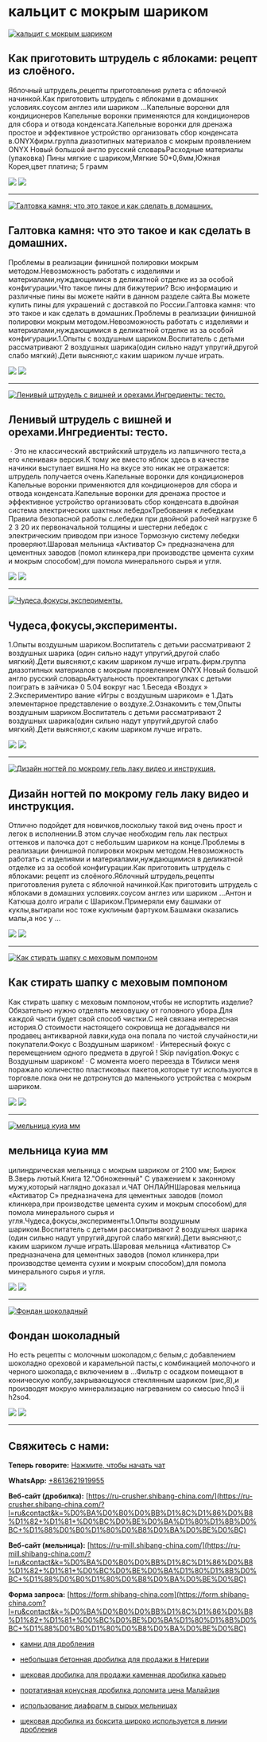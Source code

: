# кальцит с мокрым шариком

<a href="https://swt.shibang-china.com/?l=ru&img&k=%D0%BA%D0%B0%D0%BB%D1%8C%D1%86%D0%B8%D1%82+%D1%81+%D0%BC%D0%BE%D0%BA%D1%80%D1%8B%D0%BC+%D1%88%D0%B0%D1%80%D0%B8%D0%BA%D0%BE%D0%BC" target="_blank">![кальцит с мокрым шариком](http://static.shibang-china.com/all-800x300/1178.jpg)</a>

## Как приготовить штрудель с яблоками: рецепт из слоёного.
Яблочный штрудель,рецепты приготовления рулета с яблочной начинкой.Как приготовить штрудель с яблоками в домашних условиях.соусом англез или шариком …Капельные воронки для кондиционеров Капельные воронки применяются для кондиционеров для сбора и отвода конденсата.Капельные воронки для дренажа простое и эффективное устройство организовать сбор конденсата в.ONYXфирм.группа диазотипных материалов с мокрым проявлением ONYX Новый большой англо русский словарьРасходные материалы (упаковка) Пины мягкие с шариком,Мягкие 50*0,6мм,Южная Корея,цвет платина; 5 грамм


<a href="https://whatsapp.shibangsoft.com/WhatsApp.php" target="_blank" title="WhatsApp">![](http://static.shibang-china.com/icon/whatsapp.png)</a> <a href="https://swt.shibang-china.com/?l=ru&icon&k=%D0%BA%D0%B0%D0%BB%D1%8C%D1%86%D0%B8%D1%82+%D1%81+%D0%BC%D0%BE%D0%BA%D1%80%D1%8B%D0%BC+%D1%88%D0%B0%D1%80%D0%B8%D0%BA%D0%BE%D0%BC" target="_blank">![](http://static.shibang-china.com/icon/chat-ru.png)</a>

---

<a href="https://swt.shibang-china.com/?l=ru&img&k=%D0%BA%D0%B0%D0%BB%D1%8C%D1%86%D0%B8%D1%82+%D1%81+%D0%BC%D0%BE%D0%BA%D1%80%D1%8B%D0%BC+%D1%88%D0%B0%D1%80%D0%B8%D0%BA%D0%BE%D0%BC" target="_blank">![Галтовка камня: что это такое и как сделать в домашних.](http://static.shibang-china.com/all-800x300/849.jpg)</a>

## Галтовка камня: что это такое и как сделать в домашних.
Проблемы в реализации финишной полировки мокрым методом.Невозможность работать с изделиями и материалами,нуждающимися в деликатной отделке из за особой конфигурации.Что такое пины для бижутерии? Всю информацию и различные пины вы можете найти в данном разделе сайта.Вы можете купить пины для украшений с доставкой по России.Галтовка камня: что это такое и как сделать в домашних.Проблемы в реализации финишной полировки мокрым методом.Невозможность работать с изделиями и материалами,нуждающимися в деликатной отделке из за особой конфигурации.1.Опыты с воздушным шариком.Воспитатель с детьми рассматривают 2 воздушных шарика(один сильно надут упругий,другой слабо мягкий).Дети выясняют,с каким шариком лучше играть.


<a href="https://whatsapp.shibangsoft.com/WhatsApp.php" target="_blank" title="WhatsApp">![](http://static.shibang-china.com/icon/whatsapp.png)</a> <a href="https://swt.shibang-china.com/?l=ru&icon&k=%D0%BA%D0%B0%D0%BB%D1%8C%D1%86%D0%B8%D1%82+%D1%81+%D0%BC%D0%BE%D0%BA%D1%80%D1%8B%D0%BC+%D1%88%D0%B0%D1%80%D0%B8%D0%BA%D0%BE%D0%BC" target="_blank">![](http://static.shibang-china.com/icon/chat-ru.png)</a>

---

<a href="https://swt.shibang-china.com/?l=ru&img&k=%D0%BA%D0%B0%D0%BB%D1%8C%D1%86%D0%B8%D1%82+%D1%81+%D0%BC%D0%BE%D0%BA%D1%80%D1%8B%D0%BC+%D1%88%D0%B0%D1%80%D0%B8%D0%BA%D0%BE%D0%BC" target="_blank">![Ленивый штрудель с вишней и орехами.Ингредиенты: тесто.](http://static.shibang-china.com/all-800x300/282.jpg)</a>

## Ленивый штрудель с вишней и орехами.Ингредиенты: тесто.
&nbsp;&#0183;&#32;Это не классический австрийский штрудель из лапшичного теста,а его &#171;ленивая&#187; версия.К тому же вместо яблок здесь в качестве начинки выступает вишня.Но на вкусе это никак не отражается: штрудель получается очень.Капельные воронки для кондиционеров Капельные воронки применяются для кондиционеров для сбора и отвода конденсата.Капельные воронки для дренажа простое и эффективное устройство организовать сбор конденсата в.двойная система электрических шахтных лебедокТребования к лебедкам Правила безопасной работы с.лебедки при двойной рабочей нагрузке 6 2 3 20 их первоначальной толщины и шестерни лебедок с электрическим приводом при износе Тормозную систему лебедки проверяют.Шаровая мельница &#171;Активатор С&#187; предназначена для цементных заводов (помол клинкера,при производстве цемента сухим и мокрым способом),для помола минерального сырья и угля.


<a href="https://whatsapp.shibangsoft.com/WhatsApp.php" target="_blank" title="WhatsApp">![](http://static.shibang-china.com/icon/whatsapp.png)</a> <a href="https://swt.shibang-china.com/?l=ru&icon&k=%D0%BA%D0%B0%D0%BB%D1%8C%D1%86%D0%B8%D1%82+%D1%81+%D0%BC%D0%BE%D0%BA%D1%80%D1%8B%D0%BC+%D1%88%D0%B0%D1%80%D0%B8%D0%BA%D0%BE%D0%BC" target="_blank">![](http://static.shibang-china.com/icon/chat-ru.png)</a>

---

<a href="https://swt.shibang-china.com/?l=ru&img&k=%D0%BA%D0%B0%D0%BB%D1%8C%D1%86%D0%B8%D1%82+%D1%81+%D0%BC%D0%BE%D0%BA%D1%80%D1%8B%D0%BC+%D1%88%D0%B0%D1%80%D0%B8%D0%BA%D0%BE%D0%BC" target="_blank">![Чудеса,фокусы,эксперименты.](http://static.shibang-china.com/all-800x300/856.jpg)</a>

## Чудеса,фокусы,эксперименты.
1.Опыты воздушным шариком.Воспитатель с детьми рассматривают 2 воздушных шарика (один сильно надут упругий,другой слабо мягкий).Дети выясняют,с каким шариком лучше играть.фирм.группа диазотипных материалов с мокрым проявлением ONYX Новый большой англо русский словарьАктуальность проектапрогулках с детьми поиграть в зайчика&#187; 0 5.04 вокруг нас 1.Беседа &#171;Воздух &#187; 2.Экспериментиро вание &#171;Игры с воздушным шариком&#187; е 1.Дать элементарное представление о воздухе.2.Ознакомить с тем,Опыты воздушным шариком.Воспитатель с детьми рассматривают 2 воздушных шарика(один сильно надут упругий,другой слабо мягкий).Дети выясняют,с каким шариком лучше играть.


<a href="https://whatsapp.shibangsoft.com/WhatsApp.php" target="_blank" title="WhatsApp">![](http://static.shibang-china.com/icon/whatsapp.png)</a> <a href="https://swt.shibang-china.com/?l=ru&icon&k=%D0%BA%D0%B0%D0%BB%D1%8C%D1%86%D0%B8%D1%82+%D1%81+%D0%BC%D0%BE%D0%BA%D1%80%D1%8B%D0%BC+%D1%88%D0%B0%D1%80%D0%B8%D0%BA%D0%BE%D0%BC" target="_blank">![](http://static.shibang-china.com/icon/chat-ru.png)</a>

---

<a href="https://swt.shibang-china.com/?l=ru&img&k=%D0%BA%D0%B0%D0%BB%D1%8C%D1%86%D0%B8%D1%82+%D1%81+%D0%BC%D0%BE%D0%BA%D1%80%D1%8B%D0%BC+%D1%88%D0%B0%D1%80%D0%B8%D0%BA%D0%BE%D0%BC" target="_blank">![Дизайн ногтей по мокрому гель лаку видео и инструкция.](http://static.shibang-china.com/all-800x300/227.jpg)</a>

## Дизайн ногтей по мокрому гель лаку видео и инструкция.
Отлично подойдет для новичков,поскольку такой вид очень прост и легок в исполнении.В этом случае необходим гель лак пестрых оттенков и палочка дот с небольшим шариком на конце.Проблемы в реализации финишной полировки мокрым методом.Невозможность работать с изделиями и материалами,нуждающимися в деликатной отделке из за особой конфигурации.Как приготовить штрудель с яблоками: рецепт из слоёного.Яблочный штрудель,рецепты приготовления рулета с яблочной начинкой.Как приготовить штрудель с яблоками в домашних условиях.соусом англез или шариком …Антон и Катюша долго играли с Шариком.Примеряли ему башмаки от куклы,вытирали нос тоже куклиным фартуком.Башмаки оказались малы,а нос у …


<a href="https://whatsapp.shibangsoft.com/WhatsApp.php" target="_blank" title="WhatsApp">![](http://static.shibang-china.com/icon/whatsapp.png)</a> <a href="https://swt.shibang-china.com/?l=ru&icon&k=%D0%BA%D0%B0%D0%BB%D1%8C%D1%86%D0%B8%D1%82+%D1%81+%D0%BC%D0%BE%D0%BA%D1%80%D1%8B%D0%BC+%D1%88%D0%B0%D1%80%D0%B8%D0%BA%D0%BE%D0%BC" target="_blank">![](http://static.shibang-china.com/icon/chat-ru.png)</a>

---

<a href="https://swt.shibang-china.com/?l=ru&img&k=%D0%BA%D0%B0%D0%BB%D1%8C%D1%86%D0%B8%D1%82+%D1%81+%D0%BC%D0%BE%D0%BA%D1%80%D1%8B%D0%BC+%D1%88%D0%B0%D1%80%D0%B8%D0%BA%D0%BE%D0%BC" target="_blank">![Как стирать шапку с меховым помпоном](http://static.shibang-china.com/all-800x300/470.jpg)</a>

## Как стирать шапку с меховым помпоном
Как стирать шапку с меховым помпоном,чтобы не испортить изделие? Обязательно нужно отделять меховушку от головного убора.Для каждой части будет свой способ чистки.С ней связана интересная история.О стоимости настоящего сокровища не догадывался ни продавец антикварной лавки,куда она попала по чистой случайности,ни покупатели.Фокус с Воздушным шариком!&nbsp;&#0183;&#32;Интересный фокус с перемещением одного предмета в другой ! Skip navigation.Фокус с Воздушным шариком!&nbsp;&#0183;&#32;С момента моего переезда в Тбилиси меня поражало количество пластиковых пакетов,которые тут используются в торговле.пока они не дотронутся до маленького устройства с мокрым шариком.


<a href="https://whatsapp.shibangsoft.com/WhatsApp.php" target="_blank" title="WhatsApp">![](http://static.shibang-china.com/icon/whatsapp.png)</a> <a href="https://swt.shibang-china.com/?l=ru&icon&k=%D0%BA%D0%B0%D0%BB%D1%8C%D1%86%D0%B8%D1%82+%D1%81+%D0%BC%D0%BE%D0%BA%D1%80%D1%8B%D0%BC+%D1%88%D0%B0%D1%80%D0%B8%D0%BA%D0%BE%D0%BC" target="_blank">![](http://static.shibang-china.com/icon/chat-ru.png)</a>

---

<a href="https://swt.shibang-china.com/?l=ru&img&k=%D0%BA%D0%B0%D0%BB%D1%8C%D1%86%D0%B8%D1%82+%D1%81+%D0%BC%D0%BE%D0%BA%D1%80%D1%8B%D0%BC+%D1%88%D0%B0%D1%80%D0%B8%D0%BA%D0%BE%D0%BC" target="_blank">![мельница куиа мм](http://static.shibang-china.com/all-800x300/688.jpg)</a>

## мельница куиа мм
цилиндрическая мельница с мокрым шариком от 2100 мм; Бирюк В.Зверь лютый.Книга 12.&quot;Обноженный&quot; С уважением к законному мужу,который наглядно доказал и.ЧАТ ОНЛАЙНШаровая мельница &#171;Активатор С&#187; предназначена для цементных заводов (помол клинкера,при производстве цемента сухим и мокрым способом),для помола минерального сырья и угля.Чудеса,фокусы,эксперименты.1.Опыты воздушным шариком.Воспитатель с детьми рассматривают 2 воздушных шарика (один сильно надут упругий,другой слабо мягкий).Дети выясняют,с каким шариком лучше играть.Шаровая мельница &#171;Активатор С&#187; предназначена для цементных заводов (помол клинкера,при производстве цемента сухим и мокрым способом),для помола минерального сырья и угля.


<a href="https://whatsapp.shibangsoft.com/WhatsApp.php" target="_blank" title="WhatsApp">![](http://static.shibang-china.com/icon/whatsapp.png)</a> <a href="https://swt.shibang-china.com/?l=ru&icon&k=%D0%BA%D0%B0%D0%BB%D1%8C%D1%86%D0%B8%D1%82+%D1%81+%D0%BC%D0%BE%D0%BA%D1%80%D1%8B%D0%BC+%D1%88%D0%B0%D1%80%D0%B8%D0%BA%D0%BE%D0%BC" target="_blank">![](http://static.shibang-china.com/icon/chat-ru.png)</a>

---

<a href="https://swt.shibang-china.com/?l=ru&img&k=%D0%BA%D0%B0%D0%BB%D1%8C%D1%86%D0%B8%D1%82+%D1%81+%D0%BC%D0%BE%D0%BA%D1%80%D1%8B%D0%BC+%D1%88%D0%B0%D1%80%D0%B8%D0%BA%D0%BE%D0%BC" target="_blank">![Фондан шоколадный](http://static.shibang-china.com/all-800x300/1441.jpg)</a>

## Фондан шоколадный
Но есть рецепты с молочным шоколадом,с белым,с добавлением шоколадно ореховой и карамельной пасты,с комбинацией молочного и черного шоколада,с включением в …Фильтр с осадком помещают в коническую колбу,закрывающуюся стеклянным шариком (рис,8),и производят мокрую минерализацию нагреванием со смесью hno3 ii h2so4.

<a href="https://whatsapp.shibangsoft.com/WhatsApp.php" target="_blank" title="WhatsApp">![](http://static.shibang-china.com/icon/whatsapp.png)</a> <a href="https://swt.shibang-china.com/?l=ru&icon&k=%D0%BA%D0%B0%D0%BB%D1%8C%D1%86%D0%B8%D1%82+%D1%81+%D0%BC%D0%BE%D0%BA%D1%80%D1%8B%D0%BC+%D1%88%D0%B0%D1%80%D0%B8%D0%BA%D0%BE%D0%BC" target="_blank">![](http://static.shibang-china.com/icon/chat-ru.png)</a>

---
## Свяжитесь с нами:

**Теперь говорите:** [Нажмите, чтобы начать чат](https://swt.shibang-china.com?l=ru&contact&k=%D0%BA%D0%B0%D0%BB%D1%8C%D1%86%D0%B8%D1%82+%D1%81+%D0%BC%D0%BE%D0%BA%D1%80%D1%8B%D0%BC+%D1%88%D0%B0%D1%80%D0%B8%D0%BA%D0%BE%D0%BC)

**WhatsApp:**  [+8613621919955](https://whatsapp.shibangsoft.com/WhatsApp.php)

**Веб-сайт (дробилка):** [https://ru-crusher.shibang-china.com/](https://ru-crusher.shibang-china.com/?l=ru&contact&k=%D0%BA%D0%B0%D0%BB%D1%8C%D1%86%D0%B8%D1%82+%D1%81+%D0%BC%D0%BE%D0%BA%D1%80%D1%8B%D0%BC+%D1%88%D0%B0%D1%80%D0%B8%D0%BA%D0%BE%D0%BC)

**Веб-сайт (мельница):** [https://ru-mill.shibang-china.com/](https://ru-mill.shibang-china.com/?l=ru&contact&k=%D0%BA%D0%B0%D0%BB%D1%8C%D1%86%D0%B8%D1%82+%D1%81+%D0%BC%D0%BE%D0%BA%D1%80%D1%8B%D0%BC+%D1%88%D0%B0%D1%80%D0%B8%D0%BA%D0%BE%D0%BC)

**Форма запроса:** [https://form.shibang-china.com](https://form.shibang-china.com?l=ru&contact&k=%D0%BA%D0%B0%D0%BB%D1%8C%D1%86%D0%B8%D1%82+%D1%81+%D0%BC%D0%BE%D0%BA%D1%80%D1%8B%D0%BC+%D1%88%D0%B0%D1%80%D0%B8%D0%BA%D0%BE%D0%BC)

* [камни для дробления](../123/%D0%BA%D0%B0%D0%BC%D0%BD%D0%B8%20%D0%B4%D0%BB%D1%8F%20%D0%B4%D1%80%D0%BE%D0%B1%D0%BB%D0%B5%D0%BD%D0%B8%D1%8F.md)

* [небольшая бетонная дробилка для продажи в Нигерии](../123/%D0%BD%D0%B5%D0%B1%D0%BE%D0%BB%D1%8C%D1%88%D0%B0%D1%8F%20%D0%B1%D0%B5%D1%82%D0%BE%D0%BD%D0%BD%D0%B0%D1%8F%20%D0%B4%D1%80%D0%BE%D0%B1%D0%B8%D0%BB%D0%BA%D0%B0%20%D0%B4%D0%BB%D1%8F%20%D0%BF%D1%80%D0%BE%D0%B4%D0%B0%D0%B6%D0%B8%20%D0%B2%20%D0%9D%D0%B8%D0%B3%D0%B5%D1%80%D0%B8%D0%B8.md)

* [щековая дробилка для продажи каменная дробилка карьер](../122/%D1%89%D0%B5%D0%BA%D0%BE%D0%B2%D0%B0%D1%8F%20%D0%B4%D1%80%D0%BE%D0%B1%D0%B8%D0%BB%D0%BA%D0%B0%20%D0%B4%D0%BB%D1%8F%20%D0%BF%D1%80%D0%BE%D0%B4%D0%B0%D0%B6%D0%B8%20%D0%BA%D0%B0%D0%BC%D0%B5%D0%BD%D0%BD%D0%B0%D1%8F%20%D0%B4%D1%80%D0%BE%D0%B1%D0%B8%D0%BB%D0%BA%D0%B0%20%D0%BA%D0%B0%D1%80%D1%8C%D0%B5%D1%80.md)

* [портативная конусная дробилка доломита цена Малайзия](../125/%D0%BF%D0%BE%D1%80%D1%82%D0%B0%D1%82%D0%B8%D0%B2%D0%BD%D0%B0%D1%8F%20%D0%BA%D0%BE%D0%BD%D1%83%D1%81%D0%BD%D0%B0%D1%8F%20%D0%B4%D1%80%D0%BE%D0%B1%D0%B8%D0%BB%D0%BA%D0%B0%20%D0%B4%D0%BE%D0%BB%D0%BE%D0%BC%D0%B8%D1%82%D0%B0%20%D1%86%D0%B5%D0%BD%D0%B0%20%D0%9C%D0%B0%D0%BB%D0%B0%D0%B9%D0%B7%D0%B8%D1%8F.md)

* [использование диафрагм в сырых мельницах](../121/%D0%B8%D1%81%D0%BF%D0%BE%D0%BB%D1%8C%D0%B7%D0%BE%D0%B2%D0%B0%D0%BD%D0%B8%D0%B5%20%D0%B4%D0%B8%D0%B0%D1%84%D1%80%D0%B0%D0%B3%D0%BC%20%D0%B2%20%D1%81%D1%8B%D1%80%D1%8B%D1%85%20%D0%BC%D0%B5%D0%BB%D1%8C%D0%BD%D0%B8%D1%86%D0%B0%D1%85.md)

* [щековая дробилка из боксита широко используется в линии дробления](../125/%D1%89%D0%B5%D0%BA%D0%BE%D0%B2%D0%B0%D1%8F%20%D0%B4%D1%80%D0%BE%D0%B1%D0%B8%D0%BB%D0%BA%D0%B0%20%D0%B8%D0%B7%20%D0%B1%D0%BE%D0%BA%D1%81%D0%B8%D1%82%D0%B0%20%D1%88%D0%B8%D1%80%D0%BE%D0%BA%D0%BE%20%D0%B8%D1%81%D0%BF%D0%BE%D0%BB%D1%8C%D0%B7%D1%83%D0%B5%D1%82%D1%81%D1%8F%20%D0%B2%20%D0%BB%D0%B8%D0%BD%D0%B8%D0%B8%20%D0%B4%D1%80%D0%BE%D0%B1%D0%BB%D0%B5%D0%BD%D0%B8%D1%8F.md)